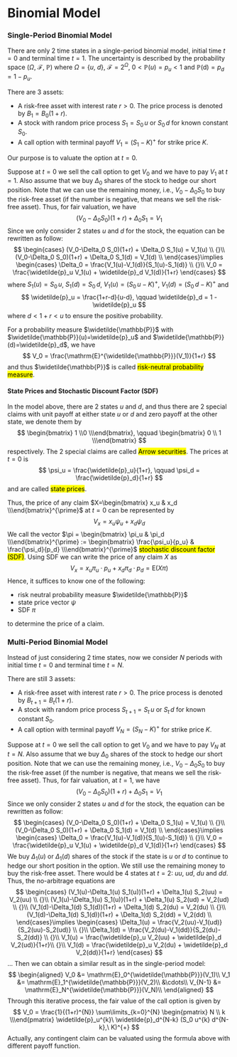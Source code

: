 # Binomial Model

### Single-Period Binomial Model
There are only 2 time states in a single-period binomial model, initial time $t=0$ and terminal time $t=1$. The uncertainty is described by the probability space $(\Omega,\ \mathcal{F},\ \mathbb{P})$ where $\Omega = \{u,\ d\}$, $\mathcal{F} = 2^{\Omega}$, $0<\mathbb{P}(u)=p_u<1$ and $\mathbb{P}(\text{d})=p_d=1-p_u$.

There are 3 assets: 
- A risk-free asset with interest rate $r>0$. The price process is denoted by $B_1=B_0(1+r)$.
- A stock with random price process $S_1 = S_0\, u$ or $S_0\, d$ for known constant $S_0$.
- A call option with terminal payoff $V_1 = (S_1-K)^{+}$ for strike price $K$.

Our purpose is to valuate the option at $t=0$.

Suppose at $t=0$ we sell the call option to get $V_0$ and we have to pay $V_1$ at $t=1$. Also assume that we buy $\Delta_0$ shares of the stock to hedge our short position. Note that we can use the remaining money, i.e., $V_0-\Delta_0 S_0$ to buy the risk-free asset (if the number is negative, that means we sell the risk-free asset). Thus, for fair valuation, we have 
$$
(V_0-\Delta_0 S_0)(1+r) + \Delta_0 S_1 = V_1
$$Since we only consider 2 states $u$ and $d$ for the stock, the equation can be rewritten as follow: 
$$
\begin{cases}
    (V_0-\Delta_0 S_0)(1+r) + \Delta_0 S_1(u) = V_1(u) \\
    {}\\
    (V_0-\Delta_0 S_0)(1+r) + \Delta_0 S_1(d) = V_1(d) \\
\end{cases}\implies 
\begin{cases}
    \Delta_0 = \frac{V_1(u)-V_1(d)}{S_1(u)-S_1(d)} \\
    {}\\
    V_0 = \frac{\widetilde{p}_u V_1(u) + \widetilde{p}_d V_1(d)}{1+r}
\end{cases}
$$where $S_1(u)=S_0\, u$, $S_1(d)=S_0\, d$, $V_1(u)=(S_0\, u-K)^{+}$, $V_1(d)=(S_0\, d-K)^{+}$ and 
$$
\widetilde{p}_u = \frac{1+r-d}{u-d}, \qquad \widetilde{p}_d = 1 - \widetilde{p}_u
$$where $d<1+r<u$ to ensure the positive probability.

For a probability measure $\widetilde{\mathbb{P}}$ with $\widetilde{\mathbb{P}}(u)=\widetilde{p}_u$ and $\widetilde{\mathbb{P}}(d)=\widetilde{p}_d$, we have 
$$
V_0 = \frac{\mathrm{E}^{\widetilde{\mathbb{P}}}(V_1)}{1+r}
$$and thus $\widetilde{\mathbb{P}}$ is called <mark>risk-neutral probability measure</mark>.

#### State Prices and Stochastic Discount Factor (SDF)
In the model above, there are 2 states $u$ and $d$, and thus there are 2 special claims with unit payoff at either state $u$ or $d$ and zero payoff at the other state, we denote them by 
$$
\begin{bmatrix}	1 \\0 \\\end{bmatrix}, \qquad \begin{bmatrix}	0 \\	1 \\\end{bmatrix}
$$respectively. The 2 special claims are called <mark>Arrow securities</mark>. The prices at $t=0$ is 
$$
\psi_u = \frac{\widetilde{p}_u}{1+r}, \qquad \psi_d = \frac{\widetilde{p}_d}{1+r}
$$and are called <mark>state prices</mark>.

Thus, the price of any claim $X=\begin{bmatrix}	x_u & x_d \\\end{bmatrix}^{\prime}$ at $t=0$ can be represented by 
$$
V_x = x_u \psi_u + x_d \psi_d
$$We call the vector $\pi = \begin{bmatrix}	\pi_u & \pi_d \\\end{bmatrix}^{\prime} := \begin{bmatrix}	\frac{\psi_u}{p_u} & \frac{\psi_d}{p_d} \\\end{bmatrix}^{\prime}$ <mark>stochastic discount factor (SDF)</mark>. Using SDF we can write the price of any claim $X$ as 
$$
V_x = x_u \pi_u \cdot p_u + x_d \pi_d \cdot p_d = \mathrm{E}(X \pi)
$$Hence, it suffices to know one of the following: 
- risk neutral probability measure $\widetilde{\mathbb{P}}$
- state price vector $\psi$
- SDF $\pi$

to determine the price of a claim.

### Multi-Period Binomial Model
Instead of just considering 2 time states, now we consider $N$ periods with initial time $t=0$ and terminal time $t=N$.

There are still 3 assets: 
- A risk-free asset with interest rate $r>0$. The price process is denoted by $B_{t+1}=B_t(1+r)$.
- A stock with random price process $S_{t+1} = S_t\, u$ or $S_t\, d$ for known constant $S_0$.
- A call option with terminal payoff $V_N = (S_N-K)^{+}$ for strike price $K$.

Suppose at $t=0$ we sell the call option to get $V_0$ and we have to pay $V_N$ at $t=N$. Also assume that we buy $\Delta_0$ shares of the stock to hedge our short position. Note that we can use the remaining money, i.e., $V_0-\Delta_0 S_0$ to buy the risk-free asset (if the number is negative, that means we sell the risk-free asset). Thus, for fair valuation, at $t=1$, we have 
$$
(V_0-\Delta_0 S_0)(1+r) + \Delta_0 S_1 = V_1
$$Since we only consider 2 states $u$ and $d$ for the stock, the equation can be rewritten as follow: 
$$
\begin{cases}
    (V_0-\Delta_0 S_0)(1+r) + \Delta_0 S_1(u) = V_1(u) \\
    {}\\
    (V_0-\Delta_0 S_0)(1+r) + \Delta_0 S_1(d) = V_1(d) \\
\end{cases}\implies 
\begin{cases}
    \Delta_0 = \frac{V_1(u)-V_1(d)}{S_1(u)-S_1(d)} \\
    {}\\
    V_0 = \frac{\widetilde{p}_u V_1(u) + \widetilde{p}_d V_1(d)}{1+r}
\end{cases}
$$We buy $\Delta_1(u)$ or $\Delta_1(d)$ shares of the stock if the state is $u$ or $d$ to continue to hedge our short position in the option. We still use the remaining money to buy the risk-free asset. There would be 4 states at $t=2$: $uu$, $ud$, $du$ and $dd$. Thus, the no-arbitrage equations are 
$$
\begin{cases}
    (V_1(u)-\Delta_1(u) S_1(u))(1+r) + \Delta_1(u) S_2(uu) = V_2(uu) \\
    {}\\
    (V_1(u)-\Delta_1(u) S_1(u))(1+r) + \Delta_1(u) S_2(ud) = V_2(ud) \\
    {}\\
    (V_1(d)-\Delta_1(d) S_1(d))(1+r) + \Delta_1(d) S_2(du) = V_2(du) \\
    {}\\
    (V_1(d)-\Delta_1(d) S_1(d))(1+r) + \Delta_1(d) S_2(dd) = V_2(dd) \\
\end{cases}\implies 
\begin{cases}
    \Delta_1(u) = \frac{V_2(uu)-V_1(ud)}{S_2(uu)-S_2(ud)} \\
    {}\\
    \Delta_1(d) = \frac{V_2(du)-V_1(dd)}{S_2(du)-S_2(dd)} \\
    {}\\
    V_1(u) = \frac{\widetilde{p}_u V_2(uu) + \widetilde{p}_d V_2(ud)}{1+r}\\
    {}\\
    V_1(d) = \frac{\widetilde{p}_u V_2(du) + \widetilde{p}_d V_2(dd)}{1+r}
\end{cases}
$$...
Then we can obtain a similar result as in the single-period model: 
$$
\begin{aligned}
 V_0 &= \mathrm{E}_0^{\widetilde{\mathbb{P}}}(V_1)\\
 V_1 &= \mathrm{E}_1^{\widetilde{\mathbb{P}}}(V_2)\\
 &\cdots\\
 V_{N-1} &= \mathrm{E}_N^{\widetilde{\mathbb{P}}}(V_N)\\
\end{aligned}
$$Through this iterative process, the fair value of the call option is given by
$$
V_0 = \frac{1}{(1+r)^{N}} \sum\limits_{k=0}^{N} \begin{pmatrix}	N \\ k  \\\end{pmatrix} \widetilde{p}_u^{k}\ \widetilde{p}_d^{N-k} (S_0 u^{k} d^{N-k},\ K)^{+}
$$Actually, any contingent claim can be valuated using the formula above with different payoff function.